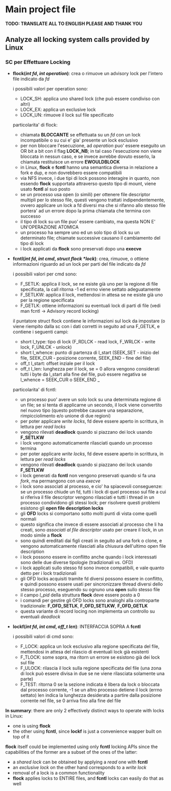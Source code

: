 # Main project file

**TODO: TRANSLATE ALL TO ENGLISH PLEASE AND THANK YOU**

## Analyze all locking system calls provided by Linux

### SC per Effettuare Locking

- **flock(_int fd_, _int operation_)**: crea o rimuove un advisory lock per l'intero file indicato da _fd_

	i possibili valori per operation sono:
	- LOCK_SH: applica uno shared lock (che può essere condiviso con altri)
	- LOCK_EX: applica un exclusive lock
	- LOCK_UN: rimuove il lock sul file specificato
	
	particolarita' di flock:
	- chiamata **BLOCCANTE** se effettuata su un *fd* con un lock incompatibile o su cui e' gia' presente un lock esclusivo
	- per non bloccare l'esecuzione, ad *operation* puo' essere eseguito un OR bit a bit con il flag **LOCK_NB**; in tal caso l'esecuzione non viene bloccata in nessun caso, e se invece avrebbe dovuto esserlo, la chiamata restituisce un errore **EWOULDBLOCK**
	- in Linux, **flock** e **fcntl** hanno una semantica diversa in relazione a fork e dup, e non dovrebbero essere compatibili
	- via NFS invece, i due tipi di lock possono interagire in quanto, non essendo **flock** supportata attraverso questo tipo di mount, viene usato **fcntl** al suo posto
	- se un processo usa open (o simili) per ottenere file descriptor multipli per lo stesso file, questi vengono trattati indipendentemente, ovvero applicare un lock a fd diversi ma che si rifanno allo stesso file portera' ad un errore dopo la prima chiamata che termina con successo
	- il tipo di lock su un file puo' essere cambiato, ma questa NON E' UN'OPERAZIONE ATOMICA
	- un processo ha sempre uno ed un solo tipo di lock su un determinato file; chiamate successive causano il cambiamento del tipo di lock
	- i lock applicati da **flock** sono preservati dopo una **execve**

- **fcntl(_int fd_, _int cmd_, _struct flock *lock_)**: crea, rimuove, o ottiene informazioni riguardo ad un lock
		per parti del file indicato da _fd_
	
	i possibili valori per cmd sono:
	- F_SETLK: applica il lock, se ne esiste già uno per la regione di file specificata, la call ritorna -1
			ed errno viene settato adeguatamente
	- F_SETLKW: applica il lock, mettendosi in attesa se ne esiste già uno per la regione specificata
	- F_GETLK: ottiene informazioni su eventuali lock di parti di file (vedi man fcntl -> Advisory record locking)
	
	il puntatore struct flock contiene le informazioni sul lock da impostare (o viene riempito dalla sc con i dati corretti
			in seguito ad una F_GETLK, e contiene i seguenti campi:
	- short l_type: tipo di lock (F_RDLCK - read lock, F_WRLCK - write lock, F_UNLCK - unlock)
	- short l_whence: punto di partenza di l_start (SEEK_SET - inizio del file, SEEK_CUR - posizione corrente, SEEK_END - fine del file)
	- off_t l_start: offset inziale per il lock
	- off_t l_len: lunghezza per il lock, se = 0 allora vengono considerati tutti i byte da l_start alla fine del file, può essere negativa se
			l_whence = SEEK_CUR o SEEK_END _
	
	particolarita' di fcntl:
	- un processo puo' avere un solo lock su una determinata regione di un file; se si tenta di applicarne un secondo, il lock viene convertito nel nuovo tipo (questo potrebbe causare una separazione, rimpicciolimento e/o unione di due regioni)
	- per poter applicare *write locks*, fd deve essere aperto in scrittura, in lettura per *read locks*
	- vengono rilevati **deadlock** quando si piazzano dei lock usando **F_SETLKW**
	- i lock vengono automaticamente rilasciati quando un processo termina 
	- per poter applicare *write locks*, fd deve essere aperto in scrittura, in lettura per *read locks*
	- vengono rilevati **deadlock** quando si piazzano dei lock usando **F_SETLKW**
	- i lock generati da **fcntl** non vengono preservati quando si fa una *fork*, ma permangono con una *execve*
	- i lock sono associati al processo, e cio' ha spiacevoli conseguenze: se un processo chiude un fd, tutti i lock di quel processo sul file a cui si riferiva il file descriptor vengono rilasciati e tutti i thread in un processo condividono gli stessi lock; per risolvere questi problemi esistono gli **open file description locks**
	- gli **OFD** locks si comportano sotto molti punti di vista come quelli normali
	- questo significa che invece di essere associati al processo che li ha creati, sono *associati al file descriptor* usato per creare il lock, in un modo simile a **flock**
	- sono quindi ereditati dai figli creati in seguito ad una fork o clone, e vengono automaticamente rilasciati alla chiusura dell'ultimo open file description
	- i lock possono essere in conflitto anche quando i lock interessati sono delle due diverse tipologie (tradizionali vs. OFD)
	- i lock applicati sullo stesso fd sono invece compatibili, e vale quanto detto per i lock tradizionali
	- gli OFD locks acquisiti tramite fd diversi possono essere in conflitto, e quindi possono essere usati per sincronizzare thread diversi dello stesso processo, eseguendo su ognuno una **open** sullo stesso file
	- il campo *l_pid* della struttura **flock** deve essere posto a 0
	- i comandi per gestire gli OFD locks sono analoghi alla controparte tradizionale: **F_OFD_SETLK**, **F_OFD_SETLKW**, **F_OFD_GETLK**
	- questa variante di record locing non implementa un controllo su eventuali *deadlock*

- **lockf(_int fd_, _int cmd_, _off_t len_)**: INTERFACCIA SOPRA A **fcntl**
	
	i possibili valori di cmd sono:
	- F_LOCK: applica un lock esclusivo alla regione specificata del file, mettendosi in attesa del rilascio di eventuali lock già esistenti
	- F_TLOCK: some sopra, ma ritorn un errore se esistono già dei lock sul file
	- F_ULOCK: rilascia il lock sulla regione specificata del file (una zona di lock può essere divisa in due se ne viene rilasciata solamente una parte)
	- F_TEST: ritorna 0 se la sezione indicata è libera da lock o bloccata dal processo corrente, -1 se un altro processo detiene il lock (errno settato)
	len indica la lunghezza desiderata a partire dalla posizione corrente nel file, se 0 arriva fino alla fine del file


**In summary**: there are only 2 effectively distinct ways to operate with locks in Linux:
- one is using **flock**
- the other using **fcntl**, since **lockf** is just a convenience wapper built on top of it

**flock** itself could be implemented using only **fcntl** locking APIs since the capabilities of the former are
a subset of the ones of the latter:
- a *shared lock* can be obtained by applying a *read* one with **fcntl**
- an *exclusive lock* on the other hand corresponds to a *write lock*
- removal of a lock is a common functionality
- **flock** applies locks to ENTIRE files, and **fcntl** locks can easily do that as well
